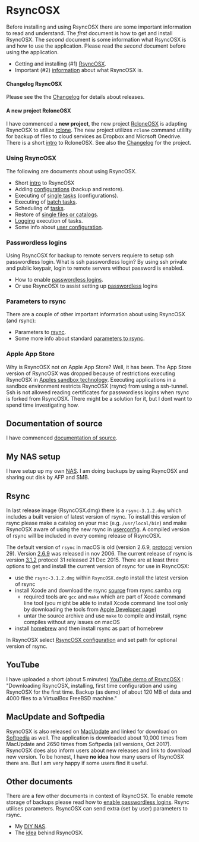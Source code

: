 # RsyncOSX

Before installing and using RsyncOSX there are some important information to read and understand. The _first_ document is how to get and install RsyncOSX. The _second_ document is some information what RsyncOSX is and how to use the application. Please read the _second_ document before using the application.

 - Getting and installing (#1) [RsyncOSX](docs/RsyncOSX.md).
 - Important (#2) [information](docs/HowtoUseRsyncOSX.md) about what RsyncOSX is.

#### Changelog RsyncOSX

Please see the the [Changelog](docs/Changelog.md) for details about releases.

#### A new project RcloneOSX

I have commenced a **new project**, the new project [RcloneOSX](https://github.com/rsyncOSX/rcloneosx) is adapting RsyncOSX to utilize [rclone](https://rclone.org). The new project utilizes `rclone` command utililty for backup of files to cloud services as Dropbox and Micrsoft Onedrive. There is a short [intro](docs/RcloneOSX/Intro/Intro.md) to RcloneOSX. See also the [Changelog](docs/RcloneOSX/Changelog.md) for the project.

### Using RsyncOSX

The following are documents about using RsyncOSX.

- Short [intro](docs/Intro.md) to RsyncOSX
- Adding [configurations](docs/AddConfigurations.md) (backup and restore).
- Executing of [single tasks](docs/SingleTask.md) (configurations).
- Executing of [batch tasks](docs/BatchTask.md).
- Scheduling of [tasks](docs/ScheduleTasks.md).
- Restore of [single files or catalogs](docs/CopySingleFiles.md).
- [Logging](docs/Logging.md) execution of tasks.
- Some info about [user configuration](docs/UserConfiguration.md).

### Passwordless logins

Using RsyncOSX for backup to remote servers requiere to setup ssh passwordless login. What is ssh passwordless login? By using ssh private and public keypair, login to remote servers without password is enabled.

- How to enable [passwordless logins](docs/PasswordlessLogin.md).
- Or use RsyncOSX to assist setting up [passwordless](docs/ssh.md) logins

### Parameters to rsync

There are a couple of other important information about using RsyncOSX (and rsync):

- Parameters to [rsync](docs/Parameters.md).
- Some more info about standard [parameters to rsync](docs/RsyncParameters.md).

### Apple App Store

Why is RsyncOSX not on Apple App Store? Well, it has been. The App Store version of RsyncOSX was dropped because of restrictions executing RsyncOSX in [Apples sandbox technology](https://developer.apple.com/library/content/documentation/Security/Conceptual/AppSandboxDesignGuide/AboutAppSandbox/AboutAppSandbox.html). Executing applications in a sandbox environment restricts RsyncOSX (rsync) from using a ssh-tunnel. Ssh is not allowed reading certificates for passwordless logins when rsync is forked from RsyncOSX. There might be a solution for it, but I dont want to spend time investigating how.

## Documentation of source

I have commenced [documentation of source](docs/source/source.md).

## My NAS setup

I have setup up my own [NAS](docs/DIYNAS.md). I am doing backups by using RsyncOSX and sharing out disk by AFP and SMB.

## Rsync

In last release image (RsyncOSX.dmg) there is a `rsync-3.1.2.dmg` which includes a built version of latest version of rsync. To install this version of rsync please make a catalog on your mac (e.g. `/usr/local/bin`) and make RsyncOSX aware of using the new rsync in [userconfig](https://rsyncosx.github.io/Documentation/docs/UserConfiguration.html). A compiled version of rsync will be included in every coming release of RsyncOSX.

The default version of `rsync` in macOS is old (version 2.6.9, [protocol](https://rsync.samba.org/how-rsync-works.html) version 29). Version [2.6.9](https://download.samba.org/pub/rsync/src/rsync-2.6.9-NEWS) was released in nov 2006. The current release of rsync is version [3.1.2](https://download.samba.org/pub/rsync/src/rsync-3.1.2-NEWS) protocol 31 released 21 Dec 2015. There are at least three options to get and install the current version of rsync for use in RsyncOSX:

- use the `rsync-3.1.2.dmg` within `RsyncOSX.dmg`to install the latest version of rsync
- install Xcode and download the rsync [source](https://rsync.samba.org/) from rsync.samba.org
	- required tools are `gcc` and `make` which are part of Xcode command line tool (you might be able to install Xcode command line tool only by downloading the tools from [Apple Developer page](https://developer.apple.com/))
	- untar the source archive and use `make` to compile and install, rsync compiles without any issues on macOS
- install [homebrew](https://en.wikipedia.org/wiki/Homebrew_(package_management_software)) and then install rsync as part of homebrew

In RsyncOSX select [RsyncOSX configuration](https://github.com/rsyncOSX/Documentation/blob/master/docs/UserConfiguration.md) and set path for optional version of rsync.


## YouTube

I have uploaded a short (about 5 minutes) [YouTube demo of RsyncOSX](https://www.youtube.com/watch?v=ty1r7yvgExo) : "Downloading RsyncOSX, installing, first time configuration and using RsyncOSX for the first time. Backup (as demo) of about 120 MB of data and 4000 files to a VirtualBox FreeBSD machine."

## MacUpdate and Softpedia

RsyncOSX is also released on [MacUpdate](https://www.macupdate.com/app/mac/56516/rsyncosx) and linked for download on [Softpedia](http://mac.softpedia.com/get/Internet-Utilities/RsyncOSX.shtml) as well. The application is downloaded about 10,000 times from MacUpdate and 2650 times from Softpedia (all versions, Oct 2017). RsyncOSX does also inform users about new releases and link to download new version. To be honest, I have **no idea** how many users of RsyncOSX there are. But I am very happy if some users find it useful.

## Other documents

There are a few other documents in context of RsyncOSX. To enable remote storage of backups please read how to [enable passwordless logins](docs/PasswordlessLogin.md). Rsync utilises parameters. RsyncOSX can send extra (set by user) parameters to rsync.

- My [DIY NAS](docs/DIYNAS.md).
- The [idea](docs/Idea.md) behind RsyncOSX.
